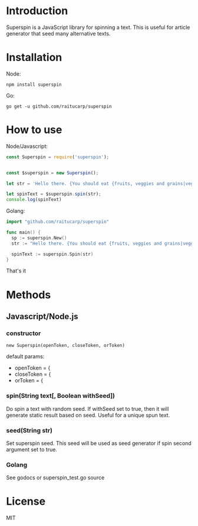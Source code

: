 # Introduction

Superspin is a JavaScript library for spinning a text. This is useful for article generator that seed many alternative texts.

# Installation

Node:

```
npm install superspin
```

Go:
```
go get -u github.com/raitucarp/superspin
```

# How to use

Node/Javascript:
```javascript
const Superspin = require('superspin');


const $superspin = new Superspin();

let str = 'Hello there. {You should eat {fruits, veggies and grains|veggies, fruits and grains|fruits, grains and veggies|grains, fruits and veggies|veggies, grains and fruits|grains, veggies and fruits} if you want to be healthy.|If you want to be healthy, you should eat {fruits, veggies and grains|veggies, fruits and grains|fruits, grains and veggies|grains, fruits and veggies|veggies, grains and fruits|grains, veggies and fruits}.}';

let spinText = $superspin.spin(str);
console.log(spinText)
```

Golang:
```go
import "github.com/raitucarp/superspin"

func main() {
  sp := superspin.New()
  str := "Hello there. {You should eat {fruits, veggies and grains|veggies, fruits and grains|fruits, grains and veggies|grains, fruits and veggies|veggies, grains and fruits|grains, veggies and fruits} if you want to be healthy.|If you want to be healthy, you should eat {fruits, veggies and grains|veggies, fruits and grains|fruits, grains and veggies|grains, fruits and veggies|veggies, grains and fruits|grains, veggies and fruits}.}"

  spinText := superspin.Spin(str)
}
```
That's it

# Methods

## Javascript/Node.js

### constructor
```
new Superspin(openToken, closeToken, orToken)
```
default params:
- openToken = {
- closeToken = {
- orToken = {

### spin(String text[, Boolean withSeed])

Do spin a text with random seed. If withSeed set to true, then it will generate static result based on seed. Useful for a unique spun text.

### seed(String str)
Set superspin seed. This seed will be used as seed generator if spin second argument set to true.

### Golang

See godocs or superspin_test.go source

# License

MIT
